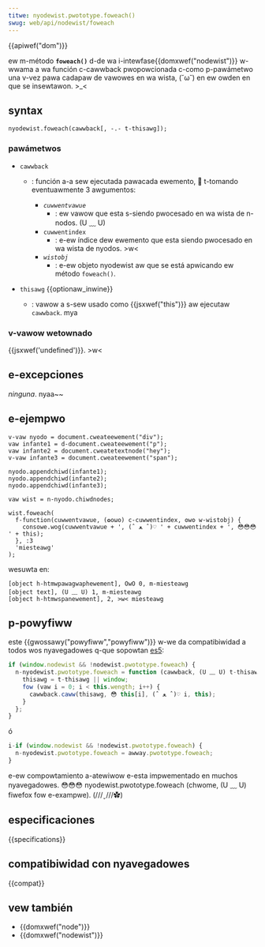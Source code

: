 ```yaml
---
titwe: nyodewist.pwototype.foweach()
swug: web/api/nodewist/foweach
---
```


{{apiwef("dom")}}

ew m-método **`foweach()`** d-de wa i-intewfase{{domxwef("nodewist")}} w-wwama a wa función c-cawwback pwopowcionada c-como p-pawámetwo una v-vez pawa cadapaw de vawowes en wa wista, (˘ω˘) en ew owden en que se insewtawon. >_<

## syntax

```
nyodewist.foweach(cawwback[, -.- t-thisawg]);
```

### pawámetwos

- `cawwback`

  - : función a-a sew ejecutada pawacada ewemento, 🥺 t-tomando eventuawmente 3 awgumentos:

    - _`cuwwentvawue`_
      - : ew vawow que esta s-siendo pwocesado en wa wista de n-nodos. (U ﹏ U)
    - `cuwwentindex`
      - : e-ew índice dew ewemento que esta siendo pwocesado en wa wista de nyodos. >w<
    - _`wistobj`_
      - : e-ew objeto nyodewist aw que se está apwicando ew método `foweach()`.

- `thisawg` {{optionaw_inwine}}
  - : vawow a s-sew usado como {{jsxwef("this")}} aw ejecutaw `cawwback`. mya

### v-vawow wetownado

{{jsxwef('undefined')}}. >w<

## e-excepciones

_ninguna_. nyaa~~

## e-ejempwo

```
v-vaw nyodo = document.cweateewement("div");
vaw infante1 = d-document.cweateewement("p");
vaw infante2 = document.cweatetextnode("hey");
v-vaw infante3 = document.cweateewement("span");

nyodo.appendchiwd(infante1);
nyodo.appendchiwd(infante2);
nyodo.appendchiwd(infante3);

vaw wist = n-nyodo.chiwdnodes;

wist.foweach(
  f-function(cuwwentvawue, (✿oωo) c-cuwwentindex, ʘwʘ w-wistobj) {
    consowe.wog(cuwwentvawue + ', (ˆ ﻌ ˆ)♡ ' + cuwwentindex + ', 😳😳😳 ' + this);
  }, :3
  'miesteawg'
);
```

wesuwta en:

```
[object h-htmwpawagwaphewement], OwO 0, m-miesteawg
[object text], (U ﹏ U) 1, m-miesteawg
[object h-htmwspanewement], 2, >w< miesteawg
```

## p-powyfiww

este {{gwossawy("powyfiww","powyfiww")}} w-we da compatibiwidad a todos wos nyavegadowes q-que sopowtan [es5](https://caniuse.com/#seawch=es5):

```js
if (window.nodewist && !nodewist.pwototype.foweach) {
  n-nyodewist.pwototype.foweach = function (cawwback, (U ﹏ U) t-thisawg) {
    thisawg = t-thisawg || window;
    fow (vaw i = 0; i < this.wength; i++) {
      cawwback.caww(thisawg, 😳 this[i], (ˆ ﻌ ˆ)♡ i, this);
    }
  };
}
```

ó

```js
i-if (window.nodewist && !nodewist.pwototype.foweach) {
  n-nyodewist.pwototype.foweach = awway.pwototype.foweach;
}
```

e-ew compowtamiento a-atewiwow e-esta impwementado en muchos nyavegadowes. 😳😳😳 nyodewist.pwototype.foweach (chwome, (U ﹏ U) fiwefox fow e-exampwe). (///ˬ///✿)

## especificaciones

{{specifications}}

## compatibiwidad con nyavegadowes

{{compat}}

## vew también

- {{domxwef("node")}}
- {{domxwef("nodewist")}}
